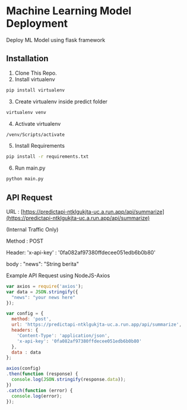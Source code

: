 # Machine Learning Model Deployment

Deploy ML Model using flask framework

## Installation
1. Clone This Repo.
2. Install virtualenv
```bash
pip install virtualenv
```
3. Create virtualenv inside predict folder

```bash
virtualenv venv
```
4. Activate virtualenv 

```bash
/venv/Scripts/activate
```


5. Install Requirements 

```bash
pip install -r requirements.txt
```
6. Run main.py

```bash
python main.py
```

## API Request

URL : [https://predictapi-ntklgukjta-uc.a.run.app/api/summarize](https://predictapi-ntklgukjta-uc.a.run.app/api/summarize) 


(Internal Traffic Only)

Method : POST

Header: 'x-api-key' : '0fa082af97380ffdecee051edb6b0b80' 


body : "news": "String berita"

Example API Request using NodeJS-Axios
```javascript
var axios = require('axios');
var data = JSON.stringify({
  "news": "your news here"
});

var config = {
  method: 'post',
  url: 'https://predictapi-ntklgukjta-uc.a.run.app/api/summarize',
  headers: { 
    'Content-Type': 'application/json', 
    'x-api-key': '0fa082af97380ffdecee051edb6b0b80'
  },
  data : data
};

axios(config)
.then(function (response) {
  console.log(JSON.stringify(response.data));
})
.catch(function (error) {
  console.log(error);
});
```